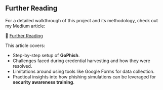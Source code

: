 ## Further Reading  

For a detailed walkthrough of this project and its methodology, check out my Medium article:  

📖 [Further Reading](https://medium.com/@joanorifha/phishing-simulation-using-gophish-credential-harvesting-using-google-form-cc8a25c4144d) 

This article covers:  
- Step-by-step setup of **GoPhish**.  
- Challenges faced during credential harvesting and how they were resolved.  
- Limitations around using tools like Google Forms for data collection.  
- Practical insights into how phishing simulations can be leveraged for **security awareness training**.  
